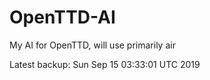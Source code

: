 # OpenTTD-AI
My AI for OpenTTD, will use primarily air

Latest backup: Sun Sep 15 03:33:01 UTC 2019
